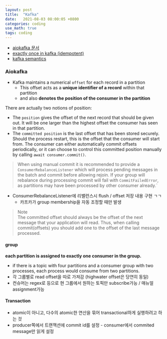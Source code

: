 ```yaml
---
layout: post
title:  "Kafka"
date:   2021-08-03 08:00:05 +0800
categories: coding
use_math: true
tags: coding
---
```


- <a href="https://aiokafka.readthedocs.io/en/stable/consumer.html" target="_blank">aiokafka 문서</a>
- <a href="https://medium.com/@jaykreps/exactly-once-support-in-apache-kafka-55e1fdd0a35f" target="_blank">exactly once in kafka (idempotent)</a>
- <a href="https://kafka.apache.org/documentation/#semantics" target="_blank">kafka semantics</a>

### Aiokafka

- Kafka maintains a numerical `offset` for each record in a partition
    - This offset acts as a __unique identifier of a record__ within that partition 
    - and also __denotes the position of the consumer in the partition__

There are actually two notions of position:
- The `position` gives the offset of the next record that should be given out. It will be one larger than the highest offset the consumer has seen in that partition. 
- The `committed position` is the last offset that has been stored securely. Should the process restart, this is the offset that the consumer will start from. The consumer can either automatically commit offsets periodically, or it can choose to control this committed position manually by calling `await consumer.commit()`.

> When using manual commit it is recommended to provide a `ConsumerRebalanceListener` which will process pending messages in the batch and commit before allowing rejoin. If your group will rebalance during processing commit will fail with `CommitFailedError`, as partitions may have been processed by other consumer already.`

- ConsumerRebalanceListener에 리밸런스시 flush / offset 저장 내용 구현 ㄱㄱ
    - 카프카가 group membership을 자동 조정할 때만 발생
    
> Note  
The committed offset should always be the offset of the next message that your application will read. Thus, when calling commit(offsets) you should add one to the offset of the last message processed.


#### group
__each partition is assigned to exactly one consumer in the group.__
- if there is a topic with four partitions and a consumer group with two processes, each process would consume from two partitions.
- 각 그룹별로 read offset을 따로 가져감 (highwater offset은 당연히 동일)
- 컨슈머는 regex로 등으로 현 그룹에서 원하는 토픽만 subscribe가능 / 매뉴얼 assignment가능


#### Transaction
- atomic이 아니고, 다수의 atomic한 연산을 묶어 transactional하게 실행하려고 하는 것
- producer쪽에서 트랜잭션에 commit id를 설정 - consumer에서 commited message만 읽게 설정